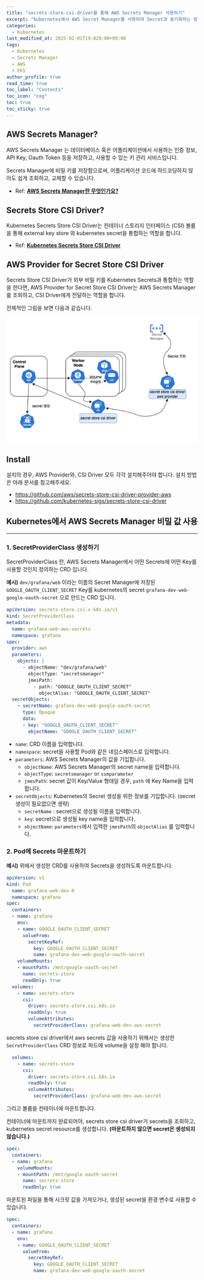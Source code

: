 ```yaml
---
title: "secrets-store-csi-driver를 통해 AWS Secrets Manager 사용하기"
excerpt: "kubernetes에서 AWS Secret Manager를 사용하여 Secret과 동기화하는 방법에 대해 설명합니다."
categories:
  - Kubernetes
last_modified_at: 2025-02-01T19:020:00+09:00
tags:
  - Kubernetes
  - Secrets Manager
  - AWS
  - EKS
author_profile: true
read_time: true
toc_label: "Contents"
toc_icon: "cog"
toc: true
toc_sticky: true
---
```




## AWS Secrets Manager?

AWS Secrets Manager 는 데이터베이스 혹은 어플리케이션에서 사용하는 인증 정보, API Key, Oauth Token 등을 저장하고, 사용할 수 있는 키 관리 서비스입니다.

Secrets Manager에 비밀 키를 저장함으로써, 어플리케이션 코드에 하드코딩하지 않아도 쉽게 조회하고, 교체할 수 있습니다.

- Ref:  [**AWS Secrets Manager란 무엇인가요?**](https://docs.aws.amazon.com/ko_kr/secretsmanager/latest/userguide/intro.html)



## Secrets Store CSI Driver?

Kubernetes Secrets Store CSI Driver는 컨테이너 스토리지 인터페이스 (CSI) 볼륨을 통해 external key store 와 kubernetes secret을 통합하는 역할을 합니다.

- Ref: [**Kubernetes Secrets Store CSI Driver**](https://secrets-store-csi-driver.sigs.k8s.io/)



## AWS Provider for Secret Store CSI Driver

Secrets Store CSI Driver가 외부 비밀 키를 Kubernetes Secrets과 통합하는 역할을 한다면, AWS Provider for Secret Store CSI Driver는 AWS Secrets Manager를 조회하고, CSI Driver에게 전달하는 역할을 합니다.



전체적인 그림을 보면 다음과 같습니다.

![image-20250201193046088](../../assets/images/2025-02-01-secrets-store-csi-driver/image-20250201193046088.png)



## Install 

설치의 경우, AWS Provider와, CSI Driver 모두 각각 설치해주어야 합니다. 설치 방법은 아래 문서를 참고해주세요.

- https://github.com/aws/secrets-store-csi-driver-provider-aws
- https://github.com/kubernetes-sigs/secrets-store-csi-driver





## **Kubernetes에서 AWS Secrets Manager 비밀 값 사용**

------

### 1. SecretProviderClass 생성하기

SecretProviderClass 란, AWS Secrets Manager에서 어떤 Secrets에 어떤 Key를 사용할 것인지 정의하는 CRD 입니다.

**예시)** `dev/grafana/web` 이라는 이름의 Secret Manager에 저장된 `GOOGLE_OAUTH_CLIENT_SECRET`  Key를 kubernetes의 secret `grafana-dev-web-google-oauth-secret` 으로 만드는 CRD 입니다.

```yaml
apiVersion: secrets-store.csi.x-k8s.io/v1
kind: SecretProviderClass
metadata:
  name: grafana-web-aws-secrets
  namespace: grafana
spec:
  provider: aws
  parameters:
    objects: |
      - objectName: "dev/grafana/web"
        objectType: "secretsmanager"
        jmesPath:
          - path: "GOOGLE_OAUTH_CLIENT_SECRET"
            objectAlias: "GOOGLE_OAUTH_CLIENT_SECRET"
  secretObjects:
    - secretName: grafana-dev-web-google-oauth-secret
      type: Opaque
      data:
      - key: "GOOGLE_OAUTH_CLIENT_SECRET"
        objectName: "GOOGLE_OAUTH_CLIENT_SECRET"
```

- `name`: CRD 이름을 입력합니다.
- `namespace`: secret을 사용할 Pod와 같은 네임스페이스로 입력합니다.
- `parameters`: AWS Secrets Manager의 값을 기입합니다.
  - `objectName`: AWS Secrets Manager의 secret name을 입력합니다.
  - `objectType`: `secretsmanager` or `ssmparameter`
  - `jmesPath`: secret 값이 Key/Value 형태일 경우, `path` 에 Key Name을 입력합니다.
- `secretObjects`: Kubernetes의 Secret 생성을 위한 정보를 기입합니다. (secret 생성이 필요없으면 생략)
  - `secretName` : secret으로 생성될 이름을 입력합니다.
  - `key`: secret으로 생성될 key name을 입력합니다.
  - `objectName`: `parameters`에서 입력한 `jmesPath`의 `objectAlias` 를 입력합니다.



### 2. Pod에 Secrets 마운트하기

**예시)** 위에서 생성한 CRD를 사용하여 Secrets을 생성하도록 마운트합니다.

```yaml
apiVersion: v1
kind: Pod
  name: grafana-web-dev-0
  namespace: grafana
spec:
  containers:
  - name: grafana
    env:
    - name: GOOGLE_OAUTH_CLIENT_SECRET
      valueFrom:
        secretKeyRef:
          key: GOOGLE_OAUTH_CLIENT_SECRET
          name: grafana-dev-web-google-oauth-secret
    volumeMounts:
    - mountPath: /mnt/google-oauth-secret
      name: secrets-store
      readOnly: true
  volumes:
    - name: secrets-store
      csi:
        driver: secrets-store.csi.k8s.io
        readOnly: true
        volumeAttributes:
          secretProviderClass: grafana-web-dev-aws-secret
```



secrets store csi driver에서 aws secrets 값을 사용하기 위해서는 생성한 `SecretProviderClass` CRD 정보로 파드에 volume을 설정 해야 합니다.

```yaml
  volumes:
    - name: secrets-store
      csi:
        driver: secrets-store.csi.k8s.io
        readOnly: true
        volumeAttributes:
          secretProviderClass: grafana-web-dev-aws-secret
```

그리고 볼륨을 컨테이너에 마운트합니다.



컨테이너에 마운트까지 완료되어야, secrets store csi driver가 secrets을 조회하고, kubernetes secret resource를 생성합니다. **(마운트하지 않으면 secret은 생성되지 않습니다.)**

```yaml
spec:
  containers:
  - name: grafana
    volumeMounts:
    - mountPath: /mnt/google-oauth-secret
      name: secrets-store
      readOnly: true
```



마운트된 파일을 통해 시크릿 값을 가져오거나, 생성된 secret을 환경 변수로 사용할 수 있습니다.

```yaml
spec:
  containers:
  - name: grafana
    env:
    - name: GOOGLE_OAUTH_CLIENT_SECRET
      valueFrom:
        secretKeyRef:
          key: GOOGLE_OAUTH_CLIENT_SECRET
          name: grafana-dev-web-google-oauth-secret
```

